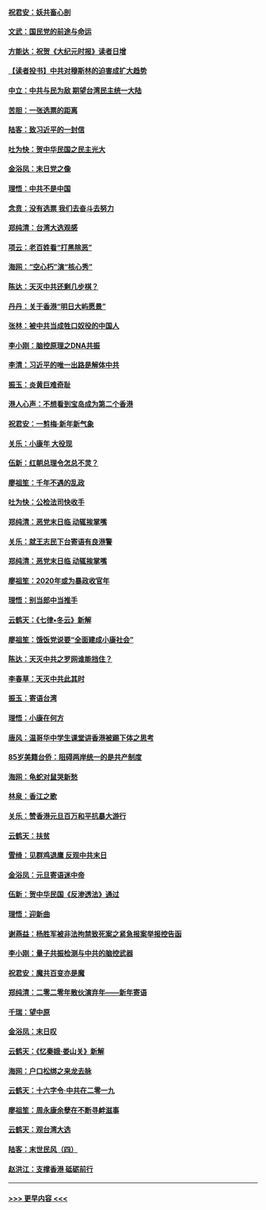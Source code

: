 #### [祝君安：妖共畜心剖](../pages/nsc993/n11794273.md?t=01152022) 
#### [文武：国民党的前途与命运](../pages/nsc993/n11794198.md?t=01152022) 
#### [方能达：祝贺《大纪元时报》读者日增](../pages/nsc993/n11793807.md?t=01152022) 
#### [【读者投书】中共对穆斯林的迫害成扩大趋势](../pages/nsc993/n11791371.md?t=01152022) 
#### [中立：中共与民为敌 期望台湾民主统一大陆](../pages/nsc993/n11790392.md?t=01152022) 
#### [苦胆：一张选票的距离](../pages/nsc993/n11788914.md?t=01152022) 
#### [陆客：致习近平的一封信](../pages/nsc993/n11788867.md?t=01152022) 
#### [吐为快：贺中华民国之民主光大](../pages/nsc993/n11788618.md?t=01152022) 
#### [金浴凤：末日党之像](../pages/nsc993/n11787475.md?t=01152022) 
#### [理悟：中共不是中国](../pages/nsc993/n11787463.md?t=01152022) 
#### [念贲：没有选票  我们去奋斗去努力](../pages/nsc993/n11787398.md?t=01152022) 
#### [郑纯清：台湾大选观感](../pages/nsc993/n11786210.md?t=01152022) 
#### [项云：老百姓看“打黑除恶”](../pages/nsc993/n11785398.md?t=01152022) 
#### [海网：“空心朽”演“核心秀”](../pages/nsc993/n11783874.md?t=01152022) 
#### [陈达：天灭中共还剩几步棋？](../pages/nsc993/n11783719.md?t=01152022) 
#### [丹丹：关于香港“明日大屿愿景”](../pages/nsc993/n11783273.md?t=01152022) 
#### [张林：被中共当成牲口奴役的中国人](../pages/nsc993/n11782397.md?t=01152022) 
#### [李小刚：脑控原理之DNA共振](../pages/nsc993/n11780962.md?t=01152022) 
#### [李清：习近平的唯一出路是解体中共](../pages/nsc993/n11780866.md?t=01152022) 
#### [振玉：炎黄巨难奇耻](../pages/nsc993/n11779632.md?t=01152022) 
#### [港人心声：不想看到宝岛成为第二个香港](../pages/nsc993/n11778817.md?t=01152022) 
#### [祝君安：一剪梅‧新年新气象](../pages/nsc993/n11776340.md?t=01152022) 
#### [关乐：小康年 大役现](../pages/nsc993/n11774213.md?t=01152022) 
#### [伍新：红朝总理令怎总不灵？](../pages/nsc993/n11770813.md?t=01152022) 
#### [廖祖笙：千年不遇的乱政](../pages/nsc993/n11770373.md?t=01152022) 
#### [吐为快：公检法司快收手](../pages/nsc993/n11770359.md?t=01152022) 
#### [郑纯清：恶党末日临 动辄挨掌嘴](../pages/nsc993/n11769912.md?t=01152022) 
#### [关乐：就王志民下台寄语有良港警](../pages/nsc993/n11769903.md?t=01152022) 
#### [郑纯清：恶党末日临 动辄挨掌嘴](../pages/nsc993/n11769356.md?t=01152022) 
#### [廖祖笙：2020年或为暴政收官年](../pages/nsc993/n11768216.md?t=01152022) 
#### [理悟：别当郎中当推手](../pages/nsc993/n11768243.md?t=01152022) 
#### [云鹤天：《七律▪冬云》新解](../pages/nsc993/n11768204.md?t=01152022) 
#### [廖祖笙：饿饭党说要“全面建成小康社会”](../pages/nsc993/n11767482.md?t=01152022) 
#### [陈达：天灭中共之罗网谁能挡住？](../pages/nsc993/n11767465.md?t=01152022) 
#### [李春草：天灭中共此其时](../pages/nsc993/n11767452.md?t=01152022) 
#### [振玉：寄语台湾](../pages/nsc993/n11767432.md?t=01152022) 
#### [理悟：小康在何方](../pages/nsc993/n11767394.md?t=01152022) 
#### [唐风：温哥华中学生课堂讲香港被踢下体之思考](../pages/nsc993/n11766848.md?t=01152022) 
#### [85岁美籍台侨：阻碍两岸统一的是共产制度](../pages/nsc993/n11765043.md?t=01152022) 
#### [海网：龟蛇对鼠哭新愁](../pages/nsc993/n11764895.md?t=01152022) 
#### [林泉：香江之歌](../pages/nsc993/n11764415.md?t=01152022) 
#### [关乐：赞香港元旦百万和平抗暴大游行](../pages/nsc993/n11764382.md?t=01152022) 
#### [云鹤天：扶贫](../pages/nsc993/n11764245.md?t=01152022) 
#### [雪绮：见群鸡退鹰  反观中共末日](../pages/nsc993/n11762112.md?t=01152022) 
#### [金浴凤：元旦寄语迷中帝](../pages/nsc993/n11761788.md?t=01152022) 
#### [伍新：贺中华民国《反渗透法》通过](../pages/nsc993/n11761994.md?t=01152022) 
#### [理悟：迎新曲](../pages/nsc993/n11761152.md?t=01152022) 
#### [谢燕益：杨胜军被非法拘禁致死案之紧急报案举报控告函](../pages/nsc993/n11756134.md?t=01152022) 
#### [李小刚：量子共振检测与中共的脑控武器](../pages/nsc993/n11754518.md?t=01152022) 
#### [祝君安：魔共百变亦是魔](../pages/nsc993/n11754469.md?t=01152022) 
#### [郑纯清：二零二零年散伙演弃年——新年寄语](../pages/nsc993/n11754195.md?t=01152022) 
#### [千瑞：望中原](../pages/nsc993/n11754159.md?t=01152022) 
#### [金浴凤：末日叹](../pages/nsc993/n11752359.md?t=01152022) 
#### [云鹤天：《忆秦娥‧娄山关》新解](../pages/nsc993/n11752348.md?t=01152022) 
#### [海网：户口松绑之来龙去脉](../pages/nsc993/n11752328.md?t=01152022) 
#### [云鹤天：十六字令‧中共在二零一九](../pages/nsc993/n11752305.md?t=01152022) 
#### [廖祖笙：周永康余孽在不断寻衅滋事](../pages/nsc993/n11751013.md?t=01152022) 
#### [云鹤天：观台湾大选](../pages/nsc993/n11751007.md?t=01152022) 
#### [陆客：末世民风（四）](../pages/nsc993/n11749203.md?t=01152022) 
#### [赵洪江：支撑香港 砥砺前行](../pages/nsc993/n11748482.md?t=01152022) 

----
#### [ >>> 更早内容 <<< ](../indexes/nsc993-earlier.md)
